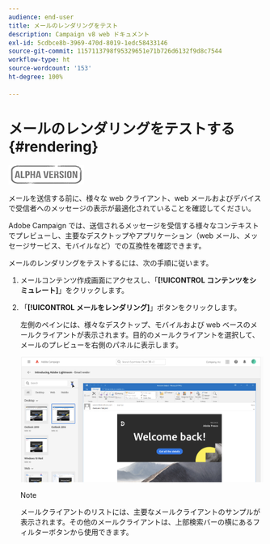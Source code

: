 ```yaml
---
audience: end-user
title: メールのレンダリングをテスト
description: Campaign v8 web ドキュメント
exl-id: 5cdbce8b-3969-470d-8019-1edc58433146
source-git-commit: 1157113798f95329651e71b726d6132f9d8c7544
workflow-type: ht
source-wordcount: '153'
ht-degree: 100%

---
```


# メールのレンダリングをテストする {#rendering}

![](../assets/do-not-localize/badge.png)

メールを送信する前に、様々な web クライアント、web メールおよびデバイスで受信者へのメッセージの表示が最適化されていることを確認してください。

Adobe Campaign では、送信されるメッセージを受信する様々なコンテキストでプレビューし、主要なデスクトップやアプリケーション（web メール、メッセージサービス、モバイルなど）での互換性を確認できます。


メールのレンダリングをテストするには、次の手順に従います。

1. メールコンテンツ作成画面にアクセスし、「**[!UICONTROL コンテンツをシミュレート]**」をクリックします。

1. 「**[!UICONTROL メールをレンダリング]**」ボタンをクリックします。

   左側のペインには、様々なデスクトップ、モバイルおよび web ベースのメールクライアントが表示されます。目的のメールクライアントを選択して、メールのプレビューを右側のパネルに表示します。

   ![](assets/render-context.png)

   >[!NOTE]
   >
   >メールクライアントのリストには、主要なメールクライアントのサンプルが表示されます。その他のメールクライアントは、上部検索バーの横にあるフィルターボタンから使用できます。
